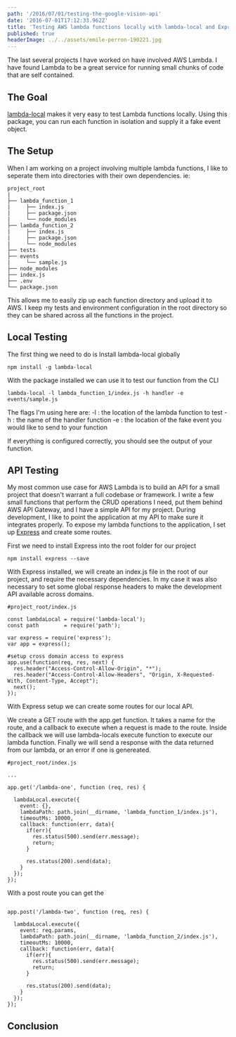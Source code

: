 ```yaml
---
path: '/2016/07/01/testing-the-google-vision-api'
date: '2016-07-01T17:12:33.962Z'
title: 'Testing AWS lambda functions locally with lambda-local and ExpressJS'
published: true
headerImage: ../../assets/emile-perron-190221.jpg
---
```


The last several projects I have worked on have involved AWS Lambda. I have found Lambda to be a great service for running small chunks of code that are self contained.

## The Goal

[lambda-local](https://www.npmjs.com/package/lambda-local) makes it very easy to test Lambda functions locally. Using this package, you can run each function in isolation and supply it a fake event object.

## The Setup

When I am working on a project involving multiple lambda functions, I like to seperate them into directories with their own dependencies. ie:

```
project_root
|
├── lambda_function_1
|     ├── index.js
|     ├── package.json
|     └── node_modules
├── lambda_function_2
|     ├── index.js
|     ├── package.json
|     └── node_modules
├── tests
├── events
|     └── sample.js
├── node_modules
├── index.js
├── .env
└── package.json

```

This allows me to easily zip up each function directory and upload it to AWS. I keep my tests and environment configuration in the root directory so they can be shared across all the functions in the project.

## Local Testing

The first thing we need to do is Install lambda-local globally

```
npm install -g lambda-local
```

With the package installed we can use it to test our function from the CLI

```
lambda-local -l lambda_function_1/index.js -h handler -e events/sample.js
```

The flags I'm using here are:
-l : the location of the lambda function to test
-h : the name of the handler function
-e : the location of the fake event you would like to send to your function

If everything is configured correctly, you should see the output of your function.

## API Testing

My most common use case for AWS Lambda is to build an API for a small project that doesn't warrant a full codebase or framework. I write a few small functions that perform the CRUD operations I need, put them behind AWS API Gateway, and I have a simple API for my project. During development, I like to point the application at my API to make sure it integrates properly. To expose my lambda functions to the application, I set up [Express](https://expressjs.com) and create some routes.

First we need to install Express into the root folder for our project

```
npm install express --save
```

With Express installed, we will create an index.js file in the root of our project, and require the necessary dependencies. In my case it was also necessary to set some global response headers to make the development API available across domains.

```
#project_root/index.js

const lambdaLocal = require('lambda-local');
const path        = require('path');

var express = require('express');
var app = express();

#setup cross domain access to express
app.use(function(req, res, next) {
  res.header("Access-Control-Allow-Origin", "*");
  res.header("Access-Control-Allow-Headers", "Origin, X-Requested-With, Content-Type, Accept");
  next();
});

```

With Express setup we can create some routes for our local API.

We create a GET route with the app.get function. It takes a name for the route, and a callback to execute when a request is made to the route. Inside the callback we will use lambda-locals execute function to execute our lambda function. Finally we will send a response with the data returned from our lambda, or an error if one is genereated.

```
#project_root/index.js

...

app.get('/lambda-one', function (req, res) {

  lambdaLocal.execute({
    event: {},
    lambdaPath: path.join(__dirname, 'lambda_function_1/index.js'),
    timeoutMs: 10000,
    callback: function(err, data){
      if(err){
        res.status(500).send(err.message);
        return;
      }

      res.status(200).send(data);
    }
  });
});

```

With a post route you can get the

```

app.post('/lambda-two', function (req, res) {

  lambdaLocal.execute({
    event: req.params,
    lambdaPath: path.join(__dirname, 'lambda_function_2/index.js'),
    timeoutMs: 10000,
    callback: function(err, data){
      if(err){
        res.status(500).send(err.message);
        return;
      }

      res.status(200).send(data);
    }
  });
});
```

## Conclusion
